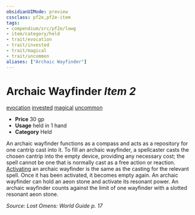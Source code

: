 ```yaml
---
obsidianUIMode: preview
cssclass: pf2e,pf2e-item
tags:
- compendium/src/pf2e/lowg
- item/category/held
- trait/evocation
- trait/invested
- trait/magical
- trait/uncommon
aliases: ["Archaic Wayfinder"]
---
```

# Archaic Wayfinder *Item 2*  
[evocation](rules/traits/evocation.md "Evocation School Trait")  [invested](rules/traits/invested.md "Invested Item Trait")  [magical](rules/traits/magical.md "Magical Item Trait")  [uncommon](rules/traits/uncommon.md "Uncommon Rarity Trait")  

- **Price** 30 gp
- **Usage** held in 1 hand
- **Category** Held

An archaic wayfinder functions as a compass and acts as a repository for one cantrip cast into it. To fill an archaic wayfinder, a spellcaster casts the chosen cantrip into the empty device, providing any necessary cost; the spell cannot be one that is normally cast as a free action or reaction. [Activating](rules/actions/activate-an-item.md) an archaic wayfinder is the same as the casting for the relevant spell. Once it has been activated, it becomes empty again. An archaic wayfinder can hold an aeon stone and activate its resonant power. An archaic wayfinder counts against the limit of one wayfinder with a slotted resonant aeon stone.

*Source: Lost Omens: World Guide p. 17*